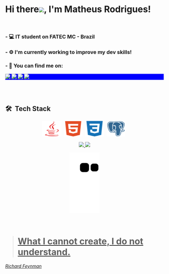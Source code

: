 <!--TITLE-->
# <h1 align="left">Hi there<img src="https://raw.githubusercontent.com/kaueMarques/kaueMarques/master/hi.gif" width="40">, I'm Matheus Rodrigues!</h1>
<p align="left"></p>


<br/>

<!--PROFILE INFO-->
### - 💻 IT student on FATEC MC - Brazil

### - ⚙️ I'm currently working to improve my dev skills!


### - 📱 You can find me on:
<p align="left" style="background:blue">
  <a href="https://twitter.com/whitearctic1" target="_blank">
    <img src="https://img.shields.io/badge/-Twitter-%230077B5?style=for-the-badge&logo=twitter&logoColor=white" target="_blank"> 
  </a>
  <a href = "mailto:matrodrigues1576@gmail.com">
     <img src="https://img.shields.io/badge/-Gmail-%23333?style=for-the-badge&logo=gmail&logoColor=white" target="_blank">
  </a>  
  <a href="https://linkedin.com/in/whitearct1c" target="_blank">
    <img src="https://img.shields.io/badge/-LinkedIn-%230077B5?style=for-the-badge&logo=linkedin&logoColor=white" target="_blank">
  </a>
  <a href="https://instagram.com/_whitearctic_" target="_blank">
    <img src="https://img.shields.io/badge/-Instagram-%23E4405F?style=for-the-badge&logo=instagram&logoColor=white" target="_blank">
  </a>
</p>

<br>
<br>

<!--TECH STACK-->
## 🛠 &nbsp;Tech Stack
<div align="center">
  <img align="center" alt="WhiteArct1c-Java" height="50" width="60" 
      src="https://raw.githubusercontent.com/devicons/devicon/master/icons/java/java-plain.svg">&nbsp;
  <img align="center" alt="WhiteArct1c-Html" height="50" width="60" 
      src="https://raw.githubusercontent.com/devicons/devicon/master/icons/html5/html5-plain.svg">&nbsp;
  <img align="center" alt="WhiteArct1c-Css" height="50" width="60" 
      src="https://raw.githubusercontent.com/devicons/devicon/master/icons/css3/css3-plain.svg">&nbsp;  
  <img align="center" alt="WhiteArct1c-PSQL" height="50" width="60" 
      src="https://raw.githubusercontent.com/devicons/devicon/master/icons/postgresql/postgresql-plain.svg">&nbsp;
</div>
<br>

<div align="center">
  <a href="https://github.com/WhiteArct1c">
  <img height="180em" src="https://github-readme-stats.vercel.app/api?username=WhiteArct1c&show_icons=true&theme=tokyonight&include_all_commits=true&count_private=true"/>
  <img height="180em" src="https://github-readme-stats.vercel.app/api/top-langs/?username=WhiteArct1c&layout=compact&langs_count=7&theme=tokyonight"/>
</div>


<div align="center">
  
  ![Snake animation](https://github.com/rafaballerini/rafaballerini/blob/output/github-contribution-grid-snake.svg)
  
</div>

<br/>

> <h1> What I cannot create, I do not understand.</h1> 
  _Richard Feynman_
